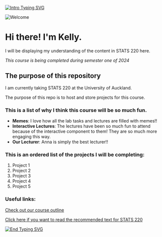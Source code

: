 [![Intro Typing SVG](https://readme-typing-svg.demolab.com?font=Arial&weight=500&size=35&pause=500&color=9F96F7&center=true&vCenter=true&random=false&width=500&height=75&lines=Kia+ora!+My+name+is+Kelly+%F0%9F%8C%B8)](https://git.io/typing-svg)

![Welcome](https://i.pinimg.com/originals/9a/17/62/9a17629c5ffff8e9d4b269d745346fab.gif)

# Hi there! I'm Kelly.

I will be displaying my understanding of the content in STATS 220 here.

*This course is being completed during semester one of 2024*

## The purpose of this repository

I am currently taking STATS 220 at the University of Auckland.

The purpose of this repo is to host and store projects for this course.

### This is a list of why I think this course will be so much fun.
- **Memes**: I love how all the lab tasks and lectures are filled with memes!!
- **Interactive Lectures**: The lectures have been so much fun to attend because of the interactive component to them! They are so much more engaging this way.
- **Our Lecturer**: Anna is simply the best lecturer!!

### This is an ordered list of the projects I will be completing:
1. Project 1
2. Project 2
3. Project 3
4. Project 4
5. Project 5

### Useful links:
[Check out our course outline](https://courseoutline.auckland.ac.nz/dco/course/STATS/220)

[Click here if you want to read the recommended text for STATS 220](https://r4ds.had.co.nz/)

[![End Typing SVG](https://readme-typing-svg.demolab.com?font=Arial&weight=500&size=35&pause=500&color=9F96F7&center=true&vCenter=true&random=false&width=500&height=75&lines=Thanks+for+visiting!+%F0%9F%99%82)](https://git.io/typing-svg)
